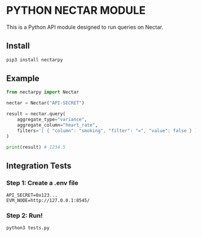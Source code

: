# PYTHON NECTAR MODULE

This is a Python API module designed to run queries on Nectar.

## Install

```bash
pip3 install nectarpy
```

## Example

```python
from nectarpy import Nectar

nectar = Nectar("API-SECRET")

result = nectar.query(
    aggregate_type="variance",
    aggregate_column="heart_rate",
    filters='[ { "column": "smoking", "filter": "=", "value": false } ]',
)

print(result) # 1234.5
```

## Integration Tests

### Step 1: Create a .env file

```
API_SECRET=0x123...
EVM_NODE=http://127.0.0.1:8545/
```

### Step 2: Run!

```bash
python3 tests.py
```
